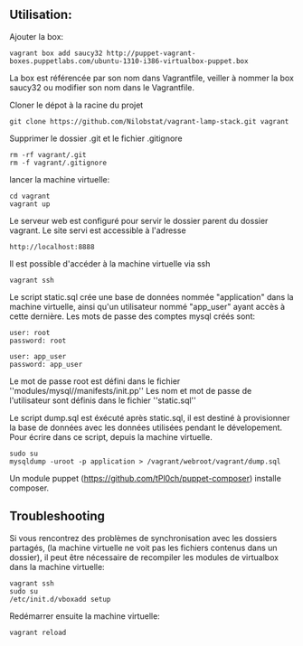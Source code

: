Utilisation:
------------
Ajouter la box:

	vagrant box add saucy32 http://puppet-vagrant-boxes.puppetlabs.com/ubuntu-1310-i386-virtualbox-puppet.box

La box est référencée par son nom dans Vagrantfile, veiller à nommer la box saucy32
ou modifier son nom dans le Vagrantfile.

Cloner le dépot à la racine du projet

	git clone https://github.com/Nilobstat/vagrant-lamp-stack.git vagrant

Supprimer le dossier .git et le fichier .gitignore

	rm -rf vagrant/.git
	rm -f vagrant/.gitignore

lancer la machine virtuelle:

	cd vagrant
	vagrant up

Le serveur web est configuré pour servir le dossier parent du dossier vagrant.
Le site servi est accessible à l'adresse

	http://localhost:8888

Il est possible d'accéder à la machine virtuelle via ssh

	vagrant ssh

Le script static.sql crée une base de données nommée "application" dans la machine
virtuelle, ainsi qu'un utilisateur nommé "app_user" ayant accès à cette dernière.
Les mots de passe des comptes mysql créés sont:

	user: root
	password: root

	user: app_user
	password: app_user

Le mot de passe root est défini dans le fichier ''modules/mysql//manifests/init.pp''
Les nom et mot de passe de l'utilisateur sont définis dans le fichier ''static.sql''

Le script dump.sql est éxécuté après static.sql, il est destiné à provisionner la
base de données avec les données utilisées pendant le dévelopement.
Pour écrire dans ce script, depuis la machine virtuelle.

	sudo su
	mysqldump -uroot -p application > /vagrant/webroot/vagrant/dump.sql

Un module puppet (https://github.com/tPl0ch/puppet-composer) installe composer.

Troubleshooting
---------------

Si vous rencontrez des problèmes de synchronisation avec les dossiers partagés, (la machine
virtuelle ne voit pas les fichiers contenus dans un dossier), il peut être nécessaire de
recompiler les modules de virtualbox dans la machine virtuelle:

	vagrant ssh
	sudo su
	/etc/init.d/vboxadd setup

Redémarrer ensuite la machine virtuelle:

	vagrant reload
